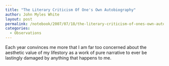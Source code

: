```yaml
---
title: "The Literary Criticism Of One's Own Autobiography"
author: John Myles White
layout: post
permalink: /notebook/2007/07/18/the-literary-criticism-of-ones-own-autobiography/
categories:
  - Observations
---
```


Each year convinces me more that I am far too concerned about the aesthetic value of my lifestory as a work of pure narrative to ever be lastingly damaged by anything that happens to me.
